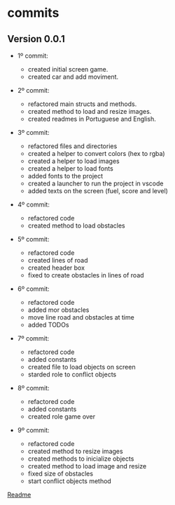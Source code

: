 # commits

## Version 0.0.1

- 1º commit:
  - created initial screen game.
  - created car and add moviment.

- 2º commit:
  - refactored main structs and methods.
  - created method to load and resize images.
  - created readmes in Portuguese and English.

- 3º commit:
  - refactored files and directories
  - created a helper to convert colors (hex to rgba)
  - created a helper to load images
  - created a helper to load fonts
  - added fonts to the project
  - created a launcher to run the project in vscode
  - added texts on the screen (fuel, score and level)

- 4º commit:
  - refactored code
  - created method to load obstacles

- 5º commit:
  - refactored code
  - created lines of road
  - created header box
  - fixed to create obstacles in lines of road

- 6º commit:
  - refactored code
  - added mor obstacles
  - move line road and obstacles at time
  - added TODOs

- 7º commit:
  - refactored code
  - added constants
  - created file to load objects on screen
  - starded role to conflict objects

- 8º commit:
  - refactored code
  - added constants
  - created role game over

- 9º commit:
  - refactored code
  - created method to resize images
  - created methods to inicialize objects
  - created method to load image and resize
  - fixed size of obstacles
  - start conflict objects method

[Readme](readme.md)